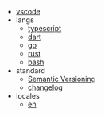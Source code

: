 - [vscode](VSCODE.md)
- langs
  - [typescript](TYPESCRIPT.md)
  - [dart](DART.md)
  - [go](GO.md)
  - [rust](RUST.md)
  - [bash](BASH.md)
- standard
  - [Semantic Versioning](https://semver.org)
  - [changelog](https://keepachangelog.com)
- locales
  - [en](EN.md)